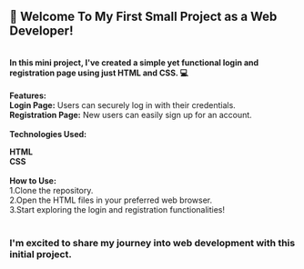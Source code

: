 <html>
<h2><strong>🚀 Welcome To My First Small Project as a Web Developer!</h2>
  <br>
  In this mini project, I've created a simple yet functional login and registration page using just HTML and CSS. 💻</strong>
<br><br>
<strong>Features:</strong>
  <br>
<strong>Login Page:</strong> Users can securely log in with their credentials.
  <br>
<strong>Registration Page:</strong> New users can easily sign up for an account.
<br><br>
<strong>Technologies Used:</strong>
<br>
                                
<strong>HTML</strong>
<br>
<strong>CSS</strong>
  <br><br>
<strong>How to Use:</strong>
<br>
1.Clone the repository.
<br>
2.Open the HTML files in your preferred web browser.
<br>
3.Start exploring the login and registration functionalities!
  <br><br>
<h3><strong>I'm excited to share my journey into web development with this initial project.</strong></h3>
</html>
